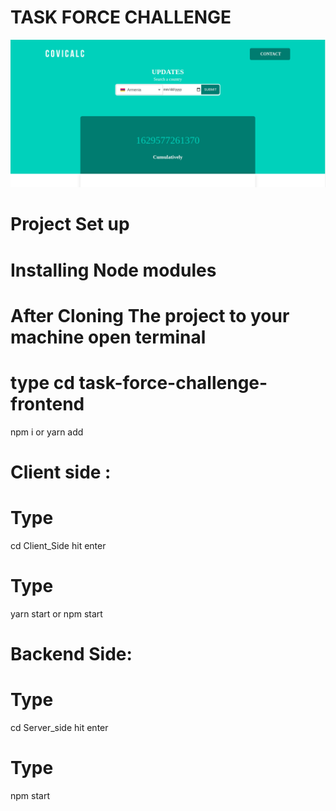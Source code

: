 # TASK FORCE CHALLENGE
![COVICALIC](https://github.com/Jeanndo/Taskforce-Challenge/blob/main/src/Assets/COVCALIC.png)

# Project Set up
# Installing Node modules 
  # After Cloning The project to your machine open terminal
  # type cd task-force-challenge-frontend
   npm i or yarn add

# Client side :
  # Type
   cd Client_Side hit enter
   # Type

   yarn start or npm start
   # Backend Side:
   
   # Type
   
   cd Server_side
   hit enter
   # Type
   npm start


